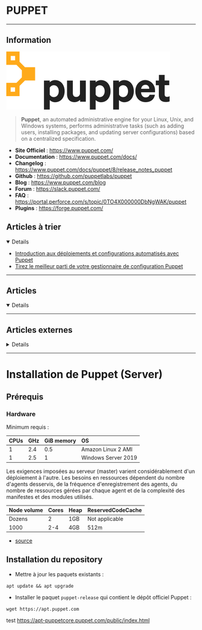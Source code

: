 # PUPPET
----

## <i class="fa-solid fa-hashtag"></i> Information

![Logo](../../_media/apps/puppet/puppet_logo.svg ':size=250 :no-zoom')


> <i class="fa-solid fa-quote-left"></i> **Puppet**, an automated administrative engine for your Linux, Unix, and Windows systems, performs administrative tasks (such as adding users, installing packages, and updating server configurations) based on a centralized specification. <i class="fa-solid fa-quote-left fa-rotate-180"></i>


- <i class="fa-solid fa-globe"></i> **Site Officiel** : https://www.puppet.com/
- <i class="fa-solid fa-book"></i> **Documentation** : https://www.puppet.com/docs/
- <i class="fa-solid fa-file-circle-question"></i> **Changelog** : https://www.puppet.com/docs/puppet/8/release_notes_puppet
- <i class="fa-brands fa-github"></i> **Github** : https://github.com/puppetlabs/puppet
- <i class="fab fa-blogger-b"></i> **Blog** : https://www.puppet.com/blog
- <i class="fas fa-comments"></i> **Forum** : https://slack.puppet.com/
- <i class="far fa-question-circle"></i> **FAQ** : https://portal.perforce.com/s/topic/0TO4X000000DbNgWAK/puppet
- <i class="fas fa-tools"></i> **Plugins** : https://forge.puppet.com/

## <i class="fa-solid fa-glasses"></i> Articles à trier

<details open>

- [Introduction aux déploiements et configurations automatisés avec Puppet](/atrier/apps/puppet_002.md)
- [Tirez le meilleur parti de votre gestionnaire de configuration Puppet](/atrier/apps/puppet_001.md)

</details>

---

## <i class="fa-regular fa-newspaper"></i> Articles

<details open>

</details>

---

## <i class="fa-solid fa-glasses"></i> Articles externes

<details>

- [A Brief Introduction to Puppet](https://opensourceforu.com/2018/01/brief-introduction-puppet/)
- [A Guide to MongoDB Deployment & Maintenance Using Puppet: Part 1](https://severalnines.com/database-blog/guide-mongodb-deployment-maintenance-using-puppet-part-1)
- [A Guide to MongoDB Deployment & Maintenance Using Puppet: Part 2](https://severalnines.com/database-blog/guide-mongodb-deployment-maintenance-using-puppet-part-2)
- [Automate Network Discovering Via LLDP And Puppet](https://blog.pythian.com/automate-network-discovering-via-lldp-and-puppet/)
- [Automated Deployment of MySQL Galera Cluster to Amazon AWS with Puppet](https://severalnines.com/database-blog/automated-deployment-mysql-galera-cluster-amazon-aws-puppet)
- [Automating Infrastructure Management with Puppet](https://opensourceforu.com/2019/07/automating-infrastructure-management-with-puppet/)
- [Comment installer et configurer Puppet sous Linux ?](https://www.it-connect.fr/presentation-de-puppet-loutil-de-deploiement-linux/)
- [Debconf, Preseed et troubleshooting](http://www.morot.fr/debconf-preseed-et-troubleshooting/)
- [Déploiement et automatisation avec Puppet 4.9 - partie 1](https://linuxfr.org/users/skhaen/journaux/deploiement-et-automatisation-avec-puppet-4-9-partie-1)
- [Diving Into Puppet Providers Development: The Puppet-Corosync Module](https://www.slideshare.net/roidelapluie/diving-into-puppet-providers-development-the-puppetcorosync-module)
- [Do you know all of Puppet?](https://www.slideshare.net/roidelapluie/do-you-know-all-of-puppet)
- [Encrypting Sensitive Data In Puppet Using Hiera-Eyaml](https://blog.pythian.com/encrypting-sensitive-data-puppet-using-hiera-eyaml/)
- [Getting Started With the Puppeteer API for Headless Chrome](https://dzone.com/articles/getting-started-with-the-puppeteer-api-for-headles)
- [How to Create Puppet Bolt Tasks Part 2: Creating and Installing Tasks](https://www.petri.com/how-to-create-puppet-bolt-tasks-part-2-creating-and-installing-tasks)
- [How to Create Puppet Bolt Tasks: Understanding Modules and Tasks](https://www.petri.com/how-to-create-puppet-bolt-tasks-understanding-modules-and-tasks)
- [How To Install Puppet Enterprise on Red Hat Linux](https://www.petri.com/how-to-install-puppet-enterprise-on-red-hat-linux)
- [How to Setup Puppet Master and Agent on CentOS 7](https://www.howtoforge.com/tutorial/centos-puppet-master-and-agent/)
- [How to Setup Puppet Master and Agent on CentOS 8](https://www.howtoforge.com/tutorial/centos-puppet-master-and-agent/)
- [How to use Puppet environments in Linux to safely update an agent](https://linuxconfig.org/how-to-use-puppet-environments-in-linux-to-safely-update-an-agent)
- [How to write a simple module to copy a file using Puppet 5.4.0 on Ubuntu 18.04](https://medium.com/@vimukthiperera/how-to-write-a-simple-module-to-copy-a-file-using-puppet-5-4-0-on-ubuntu-18-04-b223270766b6)
- [Install and Configure Puppet 5 Part 1: Set Up Red Hat Linux in Hyper-V](https://www.petri.com/install-configure-puppet-5-part-1-set-red-hat-linux-hyper-v)
- [Install and Configure Puppet 5 Part 2: Set Up Puppet](https://www.petri.com/install-configure-puppet-part-2-set-puppet)
- [Install and Configure Puppet Enterprise Part 1: Set Up Red Hat Linux in Hyper-V](https://www.petri.com/install-configure-puppet-enterprise-part-1-set-red-hat-linux-hyper-v)
- [Install Puppet Master and Agent on CentOS 8 / RHEL 8](https://computingforgeeks.com/install-puppet-master-and-agent-on-centos-rhel-8/)
- [Install Puppet Master and Agent on Ubuntu 20.04](https://www.howtoforge.com/tutorial/ubuntu_puppet/)
- [Installing Open vSwitch on Ubuntu with Puppet](https://blog.scottlowe.org/2013/10/14/installing-open-vswitch-on-ubuntu-with-puppet/)
- [Introduction aux déploiements et configurations automatisés avec Puppet](https://connect.ed-diamond.com/Linux-Pratique/lp-115/introduction-aux-deploiements-et-configurations-automatises-avec-puppet)
- [LAMP Stacks made easy with VMware and Puppet](https://www.vmguru.com/2018/01/lamp-stacks-made-easy-with-vmware-and-puppet/)
- [Making It Easier To Graph Your Infrastructure’s Performance Data](https://blog.pythian.com/making-it-easier-to-graph-your-infrastructures-performance-data/)
- [Managing Linux Using Puppet](https://www.linuxjournal.com/content/managing-linux-using-puppet)
- [Managing SSH Authorized Keys with Puppet](https://blog.scottlowe.org/2013/10/21/managing-ssh-authorized-keys-with-puppet/)
- [Managing Windows Server with Puppet Part 1: Configure Puppet Master and Bootstrap the Puppet Agent in Windows Server](https://www.petri.com/managing-windows-server-with-puppet-part-1-configure-puppet-master-and-bootstrap-the-puppet-agent-in-windows-server)
- [Managing Windows Server with Puppet Part 2: Log Into Puppet Master, Accept Node Certificate, and Test Connectivity](https://www.petri.com/managing-windows-server-with-puppet-part-2-log-in-to-puppet-master-accept-node-certificate-and-test-connectivity)
- [Managing Windows Server with Puppet Part 3: Edit the Site Manifest](https://www.petri.com/managing-windows-server-with-puppet-part-3-edit-the-site-manifest)
- [Managing Windows Server with Puppet Part 3: Install the Modules and Edit the Site Manifest](https://www.petri.com/managing-windows-server-with-puppet-part-3-edit-the-site-manifest)
- [Managing Windows Server with Puppet Part 4: Working with Files and ACLs](https://www.petri.com/managing-windows-server-with-puppet-part-4-working-with-files-and-acls)
- [Managing Windows Server with Puppet Part 5: Managing Local Users and Groups](https://www.petri.com/managing-windows-server-with-puppet-part-5-managing-local-users-and-groups)
- [Managing Windows Server with Puppet Part 6: Installing, Updating, and Removing Software](https://www.petri.com/managing-windows-server-with-puppet-part-6-installing-updating-and-removing-software)
- [Managing Windows Server with Puppet Part 7: Installing Active Directory](https://www.petri.com/managing-windows-server-with-puppet-part-7-installing-active-directory)
- [PostgreSQL Deployment & Configuration with Puppet](https://severalnines.com/database-blog/postgresql-deployment-configuration-puppet)
- [PowerShell DSC and Puppet — Why It Is Not Either/Or](https://www.petri.com/puppet-vs-dsc-why-puppet-might-suit-your-windows-server-configuration-management-needs)
- [Puppet - Facter & Facts](https://www.tutorialspoint.com/puppet/puppet_facter_facts.htm)
- [PUPPET – ADD OR REPLACE A STRING IN A FILE](https://eureka.ykyuen.info/2014/03/06/puppet-add-or-replace-a-string-in-a-file/)
- [Puppet : automatiser la construction d’un volume GlusterFS répliqué](http://www.morot.fr/puppet-automatiser-la-construction-dun-volume-glusterfs-replique/)
- [Puppet : déployer automatiquement une applications Web avec les services Apache/PHP/MySQL](http://www.morot.fr/puppet-deployer-automatiquement-une-applications-web-avec-les-services-apachephpmysql/)
- [Puppet Bolt Agentless Automation for Linux and Windows Server](https://www.petri.com/puppet-bolt-agentless-automation-for-linux-and-windows-server)
- [Puppet DSL: back to the basics](https://www.slideshare.net/roidelapluie/puppet-dsl-back-to-the-basics)
- [Puppet Hiera Tutorial – Beginners Guide](https://devopscube.com/puppet-hiera-tutorial-beginners/)
- [Puppet Server Logging with the ELK Stack – Part 2](https://logz.io/blog/puppet-server-logging-part-2/)
- [Puppet Server Monitoring with the ELK Stack – Part 1]()
- [Recette Puppet : création automatisée d’un utilisateur](http://www.morot.fr/recette-puppet-creation-automatisee-dun-utilisateur/)
- [Recette Puppet : créer un volume LVM](http://www.morot.fr/recette-puppet-creer-un-volume-lvm/)
- [Remote Management Using Puppet Bolt and Windows Subsystem for Linux](https://www.petri.com/remote-management-using-puppet-bolt-and-windows-subsystem-for-linux)
- [Run PowerShell code in Puppet](https://blogs.technet.microsoft.com/heyscriptingguy/2018/05/23/run-powershell-code-in-puppet/)
- [Securing Puppet With Conjur](https://dzone.com/articles/securing-puppet-with-conjur)
- [Some Observations On Puppetrun With Foreman](https://blog.pythian.com/some-observations-of-puppetrun-with-foreman/)
- [Supervision distribuée avec Monit (et Puppet)](https://connect.ed-diamond.com/GNU-Linux-Magazine/glmf-180/supervision-distribuee-avec-monit-et-puppet)
- [The Basics of Deploying a MongoDB Replica Set and Shards Using Puppet](https://severalnines.com/database-blog/basics-deploying-mongodb-replica-set-and-shards-using-puppet)
- [Tirez le meilleur parti de votre gestionnaire de configuration Puppet](https://connect.ed-diamond.com/Linux-Pratique/lp-119/tirez-le-meilleur-parti-de-votre-gestionnaire-de-configuration-puppet)
- [Use Puppet Bolt Tasks to Manage Windows Server](https://www.petri.com/use-puppet-bolt-tasks-to-manage-windows-server)
- [Using Puppet Classes, Roles, Profiles and Templates](http://wragg.io/puppet-classes-roles-profiles-and-templates-on-windows/)
- [Utiliser PuppetMaster et Puppet agent pour maintenir son parc de machines Debian ou CentOS sous Debian/wheezy/Jessie](http://monblog.system-linux.net/blog/2014/04/06/utiliser-puppetmaster-et-puppet-agent-pour-maintenir-son-parc-de-machines-debian-ou-centos-sous-debianwheezyjessie/)

</details>

----

# Installation de Puppet (Server)

## Prérequis

### Hardware

Minimum requis : 

|CPUs|GHz|GiB memory|OS|
|:---|:--|:---------|:--|
|1|2.4|0.5|Amazon Linux 2 AMI|
|1|2.5|1|Windows Server 2019|

Les exigences imposées au serveur  (master) varient considérablement d'un déploiement à l'autre. Les besoins en ressources dépendent du nombre d'agents desservis, de la fréquence d'enregistrement des agents, du nombre de ressources gérées par chaque agent et de la complexité des manifestes et des modules utilisés.

|Node volume|Cores|Heap|ReservedCodeCache|
|:----------|:----|:---|:----------------|
|Dozens|2|1GB|Not applicable|
|1000|2-4|4GB|512m|


- [source](https://help.puppet.com/osp/current/Content/PuppetCore/hardware_requirements.htm?tocpath=Set%20up%20Puppet%7CInstall%20Puppet%7CSystem%20requirements%7C_____1)


## Installation du repository

- Mettre à jour les paquets existants :

```shell
apt update && apt upgrade
```

- Installer le paquet `puppet-release` qui contient le dépôt officiel Puppet :

```shell
wget https://apt.puppet.com
```

test
https://apt-puppetcore.puppet.com/public/index.html